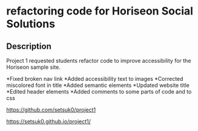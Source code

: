 # refactoring code for Horiseon Social Solutions

## Description 
Project 1 requested students refactor code to improve accessibility for the Horiseon sample site. 

*Fixed broken nav link
*Added accessibility text to images
*Corrected miscolored font in title
*Added semantic elements
*Updated website title
*Edited header elements
*Added comments to some parts of code and to css

https://github.com/setsuk0/project1

https://setsuk0.github.io/project1/
